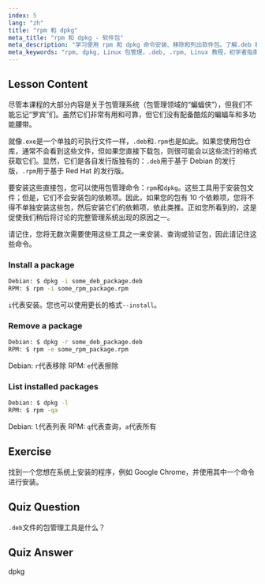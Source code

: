 ```yaml
---
index: 5
lang: "zh"
title: "rpm 和 dpkg"
meta_title: "rpm 和 dpkg - 软件包"
meta_description: "学习使用 rpm 和 dpkg 命令安装、移除和列出软件包。了解.deb 和.rpm 文件的直接包管理。开始您的 Linux 之旅！"
meta_keywords: "rpm, dpkg, Linux 包管理，.deb, .rpm, Linux 教程，初学者指南，安装包"
---
```


## Lesson Content

尽管本课程的大部分内容是关于包管理系统（包管理领域的“蝙蝠侠”），但我们不能忘记“罗宾”们。虽然它们非常有用和可靠，但它们没有配备酷炫的蝙蝠车和多功能腰带。

就像`.exe`是一个单独的可执行文件一样，`.deb`和`.rpm`也是如此。如果您使用包仓库，通常不会看到这些文件，但如果您直接下载包，则很可能会以这些流行的格式获取它们。显然，它们是各自发行版独有的：`.deb`用于基于 Debian 的发行版，`.rpm`用于基于 Red Hat 的发行版。

要安装这些直接包，您可以使用包管理命令：`rpm`和`dpkg`。这些工具用于安装包文件；但是，它们不会安装包的依赖项。因此，如果您的包有 10 个依赖项，您将不得不单独安装这些包，然后安装它们的依赖项，依此类推。正如您所看到的，这是促使我们稍后将讨论的完整管理系统出现的原因之一。

请记住，您将无数次需要使用这些工具之一来安装、查询或验证包，因此请记住这些命令。

### Install a package

```bash
Debian: $ dpkg -i some_deb_package.deb
RPM: $ rpm -i some_rpm_package.rpm
```

`i`代表安装。您也可以使用更长的格式`--install`。

### Remove a package

```bash
Debian: $ dpkg -r some_deb_package.deb
RPM: $ rpm -e some_rpm_package.rpm
```

Debian: `r`代表移除
RPM: `e`代表擦除

### List installed packages

```bash
Debian: $ dpkg -l
RPM: $ rpm -qa
```

Debian: `l`代表列表
RPM: `q`代表查询，`a`代表所有

## Exercise

找到一个您想在系统上安装的程序，例如 Google Chrome，并使用其中一个命令进行安装。

## Quiz Question

`.deb`文件的包管理工具是什么？

## Quiz Answer

dpkg
